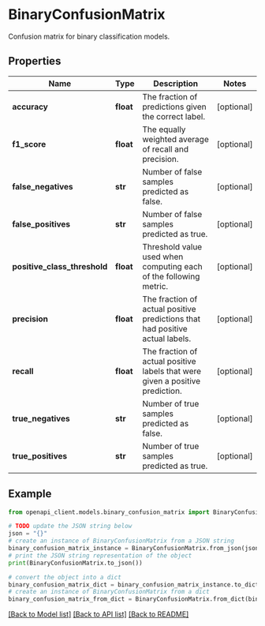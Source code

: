 # BinaryConfusionMatrix

Confusion matrix for binary classification models.

## Properties

Name | Type | Description | Notes
------------ | ------------- | ------------- | -------------
**accuracy** | **float** | The fraction of predictions given the correct label. | [optional] 
**f1_score** | **float** | The equally weighted average of recall and precision. | [optional] 
**false_negatives** | **str** | Number of false samples predicted as false. | [optional] 
**false_positives** | **str** | Number of false samples predicted as true. | [optional] 
**positive_class_threshold** | **float** | Threshold value used when computing each of the following metric. | [optional] 
**precision** | **float** | The fraction of actual positive predictions that had positive actual labels. | [optional] 
**recall** | **float** | The fraction of actual positive labels that were given a positive prediction. | [optional] 
**true_negatives** | **str** | Number of true samples predicted as false. | [optional] 
**true_positives** | **str** | Number of true samples predicted as true. | [optional] 

## Example

```python
from openapi_client.models.binary_confusion_matrix import BinaryConfusionMatrix

# TODO update the JSON string below
json = "{}"
# create an instance of BinaryConfusionMatrix from a JSON string
binary_confusion_matrix_instance = BinaryConfusionMatrix.from_json(json)
# print the JSON string representation of the object
print(BinaryConfusionMatrix.to_json())

# convert the object into a dict
binary_confusion_matrix_dict = binary_confusion_matrix_instance.to_dict()
# create an instance of BinaryConfusionMatrix from a dict
binary_confusion_matrix_from_dict = BinaryConfusionMatrix.from_dict(binary_confusion_matrix_dict)
```
[[Back to Model list]](../README.md#documentation-for-models) [[Back to API list]](../README.md#documentation-for-api-endpoints) [[Back to README]](../README.md)


